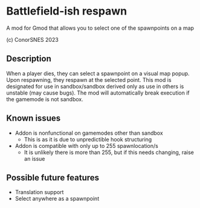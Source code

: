 # Battlefield-ish respawn
A mod for Gmod that allows you to select one of the spawnpoints on a map

(c) ConorSNES 2023

## Description
When a player dies, they can select a spawnpoint on a visual map popup. Upon respawning, they respawn at the selected point.
This mod is designated for use in sandbox/sandbox derived only as use in others is unstable (may cause bugs). 
The mod will automatically break execution if the gamemode is not sandbox.

## Known issues
- Addon is nonfunctional on gamemodes other than sandbox
	- This is as it is due to unpredictible hook structuring
- Addon is compatible with only up to 255 spawnlocation/s
	- It is unlikely there is more than 255, but if this needs changing, raise an issue

## Possible future features
- Translation support
- Select anywhere as a spawnpoint